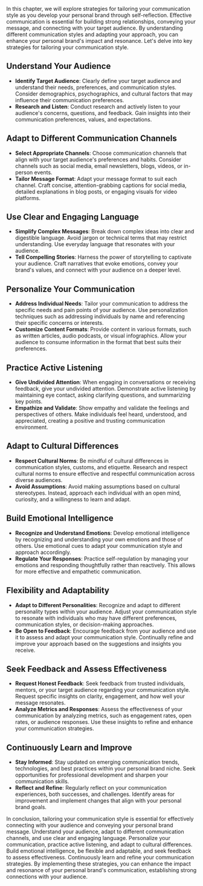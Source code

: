 
In this chapter, we will explore strategies for tailoring your communication style as you develop your personal brand through self-reflection. Effective communication is essential for building strong relationships, conveying your message, and connecting with your target audience. By understanding different communication styles and adapting your approach, you can enhance your personal brand's impact and resonance. Let's delve into key strategies for tailoring your communication style.

Understand Your Audience
------------------------

* **Identify Target Audience**: Clearly define your target audience and understand their needs, preferences, and communication styles. Consider demographics, psychographics, and cultural factors that may influence their communication preferences.
* **Research and Listen**: Conduct research and actively listen to your audience's concerns, questions, and feedback. Gain insights into their communication preferences, values, and expectations.

Adapt to Different Communication Channels
-----------------------------------------

* **Select Appropriate Channels**: Choose communication channels that align with your target audience's preferences and habits. Consider channels such as social media, email newsletters, blogs, videos, or in-person events.
* **Tailor Message Format**: Adapt your message format to suit each channel. Craft concise, attention-grabbing captions for social media, detailed explanations in blog posts, or engaging visuals for video platforms.

Use Clear and Engaging Language
-------------------------------

* **Simplify Complex Messages**: Break down complex ideas into clear and digestible language. Avoid jargon or technical terms that may restrict understanding. Use everyday language that resonates with your audience.
* **Tell Compelling Stories**: Harness the power of storytelling to captivate your audience. Craft narratives that evoke emotions, convey your brand's values, and connect with your audience on a deeper level.

Personalize Your Communication
------------------------------

* **Address Individual Needs**: Tailor your communication to address the specific needs and pain points of your audience. Use personalization techniques such as addressing individuals by name and referencing their specific concerns or interests.
* **Customize Content Formats**: Provide content in various formats, such as written articles, audio podcasts, or visual infographics. Allow your audience to consume information in the format that best suits their preferences.

Practice Active Listening
-------------------------

* **Give Undivided Attention**: When engaging in conversations or receiving feedback, give your undivided attention. Demonstrate active listening by maintaining eye contact, asking clarifying questions, and summarizing key points.
* **Empathize and Validate**: Show empathy and validate the feelings and perspectives of others. Make individuals feel heard, understood, and appreciated, creating a positive and trusting communication environment.

Adapt to Cultural Differences
-----------------------------

* **Respect Cultural Norms**: Be mindful of cultural differences in communication styles, customs, and etiquette. Research and respect cultural norms to ensure effective and respectful communication across diverse audiences.
* **Avoid Assumptions**: Avoid making assumptions based on cultural stereotypes. Instead, approach each individual with an open mind, curiosity, and a willingness to learn and adapt.

Build Emotional Intelligence
----------------------------

* **Recognize and Understand Emotions**: Develop emotional intelligence by recognizing and understanding your own emotions and those of others. Use emotional cues to adapt your communication style and approach accordingly.
* **Regulate Your Responses**: Practice self-regulation by managing your emotions and responding thoughtfully rather than reactively. This allows for more effective and empathetic communication.

Flexibility and Adaptability
----------------------------

* **Adapt to Different Personalities**: Recognize and adapt to different personality types within your audience. Adjust your communication style to resonate with individuals who may have different preferences, communication styles, or decision-making approaches.
* **Be Open to Feedback**: Encourage feedback from your audience and use it to assess and adapt your communication style. Continually refine and improve your approach based on the suggestions and insights you receive.

Seek Feedback and Assess Effectiveness
--------------------------------------

* **Request Honest Feedback**: Seek feedback from trusted individuals, mentors, or your target audience regarding your communication style. Request specific insights on clarity, engagement, and how well your message resonates.
* **Analyze Metrics and Responses**: Assess the effectiveness of your communication by analyzing metrics, such as engagement rates, open rates, or audience responses. Use these insights to refine and enhance your communication strategies.

Continuously Learn and Improve
------------------------------

* **Stay Informed**: Stay updated on emerging communication trends, technologies, and best practices within your personal brand niche. Seek opportunities for professional development and sharpen your communication skills.
* **Reflect and Refine**: Regularly reflect on your communication experiences, both successes, and challenges. Identify areas for improvement and implement changes that align with your personal brand goals.

In conclusion, tailoring your communication style is essential for effectively connecting with your audience and conveying your personal brand message. Understand your audience, adapt to different communication channels, and use clear and engaging language. Personalize your communication, practice active listening, and adapt to cultural differences. Build emotional intelligence, be flexible and adaptable, and seek feedback to assess effectiveness. Continuously learn and refine your communication strategies. By implementing these strategies, you can enhance the impact and resonance of your personal brand's communication, establishing strong connections with your audience.

